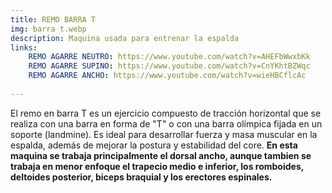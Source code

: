 ```yaml
---
title: REMO BARRA T
img: barra t.webp
description: Maquina usada para entrenar la espalda
links:
    REMO AGARRE NEUTRO: https://www.youtube.com/watch?v=AHEFbWwxbKk
    REMO AGARRE SUPINO: https://www.youtube.com/watch?v=CnYKhtBZWqc
    REMO AGARRE ANCHO: https://www.youtube.com/watch?v=wieHBCflcAc
    
---
```

El remo en barra T es un ejercicio compuesto de tracción horizontal que se realiza con una barra en forma de "T" o con una barra olímpica fijada en un soporte (landmine). Es ideal para desarrollar fuerza y masa muscular en la espalda, además de mejorar la postura y estabilidad del core. **En esta maquina se trabaja principalmente el dorsal ancho, aunque tambien se trabaja en menor enfoque el trapecio medio e inferior, los romboides, deltoides posterior, biceps braquial y los erectores espinales.**